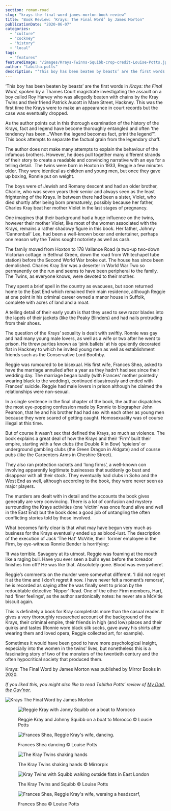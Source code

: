 ```yaml
---
section: roman-road
slug: "krays-the-final-word-james-morton-book-review"
title: "Book Review: ‘Krays: The Final Word’ by James Morton"
publicationDate: "2020-06-07"
categories: 
  - "culture"
  - "cockney"
  - "history"
  - "local"
tags: 
  - "features"
featuredImage: "/images/Krays-Twinns-Squibb-crop-credit-Louise-Potts.jpg"
author: "tabitha.potts"
description: "‘This boy has been beaten by beasts’ are the first words in Krays: the Final Word, spoken by a Thames Court magistrate investigating the assault on a boy called Roy Harvey who was allegedly beaten with chains by the Kray Twins and their friend Patrick Aucott in Mare Street, Hackney."
---
```


‘This boy has been beaten by beasts’ are the first words in _Krays: the Final Word_, spoken by a Thames Court magistrate investigating the assault on a boy called Roy Harvey who was allegedly beaten with chains by the Kray Twins and their friend Patrick Aucott in Mare Street, Hackney. This was the first time the Krays were to make an appearance in court records but the case was eventually dropped. 

As the author points out in this thorough examination of the history of the Krays, fact and legend have become thoroughly entangled and often ‘the tendency has been…’When the legend becomes fact, print the legend’”. This book attempts to separate the factual grain from the legendary chaff. 

The author does not make many attempts to explain the behaviour of the infamous brothers. However, he does pull together many different strands of their story to create a readable and convincing narrative with an eye for a telling detail.  The twins were born in Hoxton in 1933, Reggie a few minutes older. They were identical as children and young men, but once they gave up boxing, Ronnie put on weight. 

The boys were of Jewish and Romany descent and had an older brother, Charlie, who was seven years their senior and always seen as the least frightening of the Krays. In between there had been a sister, Violet, who died shortly after being born prematurely, possibly because her father, Charles Kray beat her mother Violet in the last stages of pregnancy. 

One imagines that their background had a huge influence on the twins, however their mother Violet, like most of the women associated with the Krays, remains a rather shadowy figure in this book. Her father, Johnny ‘Cannonball’ Lee, had been a well-known boxer and entertainer, perhaps one reason why the Twins sought notoriety as well as cash. 

The family moved from Hoxton to 178 Vallance Road (a two-up two-down Victorian cottage in Bethnal Green, down the road from Whitechapel tube station) before the Second World War broke out. The house has since been demolished. Charles Kray Snr was a deserter in World War Two so permanently on the run and seems to have been peripheral to the family. The Twins, as everyone knows, were devoted to their mother. 

They spent a brief spell in the country as evacuees, but soon returned home to the East End which remained their main residence, although Reggie at one point in his criminal career owned a manor house in Suffolk, complete with acres of land and a moat. 

A telling detail of their early youth is that they used to sew razor blades into the lapels of their jackets (like the Peaky Blinders) and had nails protruding from their shoes. 

The question of the Krays’ sexuality is dealt with swiftly. Ronnie was gay and had many young male lovers, as well as a wife or two after he went to prison. He threw parties known as ‘pink ballets’ at his opulently decorated flat in Hackney to which he invited young men as well as establishment friends such as the Conservative Lord Boothby. 

Reggie was rumoured to be bisexual. His first wife, Frances Shea, asked to have the marriage annulled after a year as they hadn’t had sex since their wedding day. The marriage began badly (with Frances’ mother pointedly wearing black to the wedding), continued disastrously and ended with Frances’ suicide. Reggie had male lovers in prison although he claimed the relationships were non-sexual. 

In a single sentence in the final chapter of the book, the author dispatches the most eye-popping confession made by Ronnie to biographer John Pearson, that he and his brother had had sex with each other as young men because they were scared of getting caught. Homosexuality was of course illegal at this time.  

But of course it wasn’t sex that defined the Krays, so much as violence. The book explains a great deal of how the Krays and their ‘Firm’ built their empire, starting with a few clubs (the Double R in Bow) ‘spielers‘ or underground gambling clubs (the Green Dragon in Aldgate) and of course pubs (like the Carpenters Arms in Cheshire Street). 

They also ran protection rackets and ‘long firms’, a well-known con involving apparently legitimate businesses that suddenly go bust and disappear with all their stock. They eventually had clubs in Soho and the West End as well, although according to the book, they were never seen as major players. 

The murders are dealt with in detail and the accounts the book gives generally are very convincing. There is a lot of confusion and mystery surrounding the Krays activities (one ‘victim’ was once found alive and well in the East End) but the book does a good job of untangling the often conflicting stories told by those involved. 

What becomes fairly clear is that what may have begun very much as business for the Krays eventually ended up as blood-lust. The description of the execution of Jack ‘The Hat’ McVitie, their  former employee in the Firm, by eye-witness Ronnie Bender is horrifying:

‘It was terrible. Savagery at its utmost. Reggie was foaming at the mouth like a raging bull. Have you ever seen a bull’s eyes before the toreador finishes him off? He was like that. Absolutely gone. Blood was everywhere’. 

Reggie’s comments on the murder were somewhat different. ‘I did not regret it at the time and I don’t regret it now. I have never felt a moment’s remorse’, he is recorded as saying after he was finally sent to prison by the redoubtable detective ‘Nipper’ Read. One of the other Firm members, Hart, had ‘finer feelings’, as the author sardonically notes: he never ate a McVitie biscuit again. 

This is definitely a book for Kray completists more than the casual reader. It gives a very thoroughly researched account of the background of the Krays, their criminal empire, their friends in high (and low) places and their quirks and tastes (Ronnie wore black silk socks, gave away his shirts after wearing them and loved opera, Reggie collected art, for example). 

Sometimes it would have been good to have more psychological insight, especially into the women in the twins’ lives, but nonetheless this is a fascinating story of two of the monsters of the twentieth century and the often hypocritical society that produced them. 

Krays: The Final Word by James Morton was published by Mirror Books in 2020. 

_If you liked this, you might also like to read Tabitha Potts’ review of [My Dad, the Guv’nor.](https://romanroadlondon.com/my-dad-the-guvnor-by-kelly-mclean-book-review/)_ 

![Krays The Final Word by James Morton](/images/Krays-The-Final-Word-James-Morton-cover.jpg)

<figure>

![Reggie Kray with Jonny Squibb on a boat to Morocco](/images/Reggie-Johnny-Squibb-boat-Morocco-credit-Louise-Potts-1024x683.jpg)

<figcaption>

Reggie Kray and Johnny Squibb on a boat to Morocco © Lousie Potts

</figcaption>

</figure>

<figure>

![Frances Shea, Reggie Kray's wife, dancing.](/images/Reggie-Kray-wife-Frances-Shea-dancing-credit-Louise-Potts-1024x683.jpg)

<figcaption>

Frances Shea dancing © Louise Potts

</figcaption>

</figure>

<figure>

![The Kray Twins shaking hands](/images/Krays-Twins-shaking-hands-photo-credit-Mirrorpix.jpg)

<figcaption>

The Kray Twins shaking hands © Mirrorpix

</figcaption>

</figure>

<figure>

![Kray Twins with Squibb walking outside flats in East London](/images/Krays-Twinns-Squibb-credit-Louise-Potts.jpg)

<figcaption>

The Kray Twins and Squibb © Louise Potts

</figcaption>

</figure>

<figure>

![Frances Shea, Reggie Kray's wife, weraing a headscarf,](/images/Frances-Shea-wife-Reggie-Kray-credit-Louise-Potts.jpg)

<figcaption>

Frances Shea © Louise Potts

</figcaption>

</figure>
